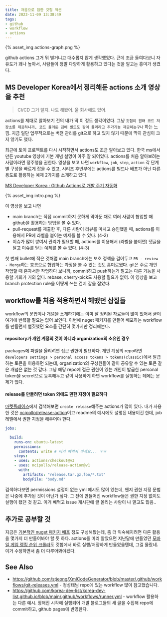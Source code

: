 ```yaml
---
title: 처음으로 접한 깃헙 액션
date: 2023-11-09 13:38:49
tags:
- github
- workflow
- actions
---
```


{% asset_img actions-graph.png %}

github actions 그거 뭐 별거냐고 대수롭지 않게 생각했었다.
근데 조금 들여다보니 자유도가 꽤나 높아서, 사람들이 정말 다양하게 활용하고 있다는 것을 알고는 흥미가 생겼다.

<!-- more -->

## MS Developer Korea에서 정리해둔 actions 소개 영상을 추천

> CI/CD 그거 알지. 나도 해봤어. 울 회사에도 있어. 

actions를 제대로 알아보기 전의 내가 딱 이 정도 생각이었다. 그냥 `깃헙이 원래 코드 저장소를 제공하니까, 코드 올려둔 김에 빌드도 같이 돌리라고 추가기능 제공하는구나` 하는 느낌. 지금 일단 업무적으로는 버전 관리를 git으로 하고 있지 않기 때문에 딱히 관심이 크지 않기도 했다.

최근에 토이 프로젝트를 다시 시작하면서 actions도 조금 알아보고 있다. 한국 ms에서 만든 youtube 영상에 기본 개념 설명이 아주 잘 되어있다. actions를 처음 알아보려는 사람이라면 정주행을 권한다. 영상을 보고 나면 `workflow`, `job`, `step`, `action` 각 단계별 구성을 빠르게 잡을 수 있고, 시리즈 후반부에는 actions를 빌드나 배포가 아닌 다른 용도로 활용하는 예제 2가지를 소개하고 있다.

[MS Developer Korea : Github Actions로 개발 주기 자동화](https://www.youtube.com/watch?v=MhGpFunlmMQ&list=PLDZRZwFT9Wkt19Ox35Ir2A7CyNIWG96Nm)

{% asset_img intro.png %}

이 영상을 보고 나면

* main branch는 직접 commit하지 못하게 막아둔 채로 여러 사람이 협업할 때 github을 활용하는 방법을 볼 수 있다. 
* pull-request를 제출한 후, 다른 사람이 리뷰를 마치고 승인했을 때, actions를 이용해서 PR에 라벨을 붙이는 예제를 볼 수 있다. (4-2)
* 이슈가 많이 쌓여서 관리가 필요할 때, actions를 이용해서 (라벨을 붙이면) 댓글을 달고 이슈를 닫는 예제를 볼 수 있다. (4-3)

첫 번째 bullet에 적은 것처럼 main branch에는 보호 정책을 걸어두고 `PR - review - Merge`하는 흐름으로 협업하는 과정을 볼 수 있는 것도 흥미로웠다. git은 주로 개인 작업할 때 혼자서만 작업하다 보니까, commit하고 push하는거 말고는 다른 기능을 사용할 기회가 거의 없다. rebase, cherry-pick도 사용할 필요가 없어. 이 영상을 보고 branch protection rule을 어떻게 쓰는 건지 감을 잡았다.

## workflow를 처음 적용하면서 헤맸던 삽질들

workflow의 문법이나 개념을 소개하기에는 이미 잘 정리된 자료들이 많이 있어서 굳이 여기에 반복할 필요는 없어 보인다. 이번에 nuget 패키지를 만들어 배포하는 workflow를 만들면서 뻘짓했던 요소들 간단히 몇가지만 정리해본다. 

#### repository가 개인 계정의 것이 아니라 organization의 소유인 경우

packages에 파일을 올리려면 접근 권한이 필요하다. 개인 계정의 repo라면 `developers settings > personal access tokens > tokens(classic)`에서 발급하는 토큰을 이용하면 되는데, organization의 구성원들이 같이 공유할 수 있는 토큰 같은 개념은 없는 것 같다. 그냥 해당 repo에 접근 권한이 있는 개인이 발급한 personal token을 secret으로 등록해두고 같이 사용하게 하면 workflow를 실행하는 데에는 문제가 없다.

#### release를 만들려면 token 외에도 권한 지정이 필요하다

[마켓플레이스](https://github.com/marketplace?type=actions)에서 검색해보면 `create release`해주는 actions가 많이 있다. 내가 사용한 것은 [ncipollo/release-action](https://github.com/ncipollo/release-action)이고 readme의 예시에도 설명된 내용이긴 한데, job 레벨에서 권한 지정을 해주어야 한다. 

```yaml
jobs:

  build:
    runs-on: ubuntu-latest
    permissions:
      contents: write # 이거 빼먹지 마세요... ㅜㅠ
    steps:
    - uses: actions/checkout@v3
    - uses: ncipollo/release-action@v1
      with:
        artifacts: "release.tar.gz,foo/*.txt"
        bodyFile: "body.md"
```

검색하다보면 permissions 설정이 없는 yml 예시도 많이 있는데, 왠지 권한 지정 문법은 나중에 추가된 것이 아닌가 싶다. 그 전에 만들어진 workflow들은 권한 지정 없이도 실행이 됐던 것 같고. 이거 빼먹고 issue 게시판에 글 올리는 사람이 나 말고도 많음.. 

## 추가로 공부할 것

지금은 [기본적인 nuget 패키지 배포](https://github.com/StudioBside/Cs.Logging/blob/main/.github/workflows/nuget.yml) 정도 구성해봤는데, 좀 더 익숙해지려면 다른 활용을 몇가지 더 만들어봐야 할 듯 하다. actions를 미리 알았으면 지난달에 만들었던 [모바일 게임 랭킹 순위 크롤러](https://github.com/leafbird/GameRankReader)도 깃헙에서 바로 실행/저장하게 만들었을텐데, 그걸 몰랐네. 이거 수정하면서 좀 더 다루어봐야겠다.

## See Also

* https://github.com/stjeong/XmlCodeGenerator/blob/master/.github/workflows/git-releases.yml - 정성태님 repo에 있는 workflow 많이 참고했습니다. 
* https://github.com/korea-dev-list/korea-dev-list.github.io/blob/main/.github/workflows/runner.yml - workflow 활용하는 다른 예시. 정해진 시각에 실행되어 개발 블로그들의 새 글을 수집해 repo에 commit하고, github pages에 반영한다.